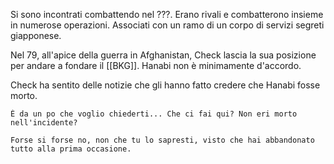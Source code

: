 Si sono incontrati combattendo nel ???.
Erano rivali e combatterono insieme in numerose operazioni.
Associati con un ramo di un corpo di servizi segreti giapponese.


Nel 79, all'apice della guerra in Afghanistan, Check lascia la sua posizione per andare a fondare il [[BKG]]. Hanabi non è minimamente d'accordo.

Check ha sentito delle notizie che gli hanno fatto credere che Hanabi fosse morto.

```
È da un po che voglio chiederti... Che ci fai qui? Non eri morto nell'incidente?

Forse si forse no, non che tu lo sapresti, visto che hai abbandonato tutto alla prima occasione.
```